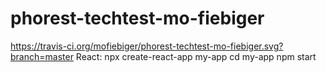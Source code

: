 # phorest-techtest-mo-fiebiger
https://travis-ci.org/mofiebiger/phorest-techtest-mo-fiebiger.svg?branch=master
React:
npx create-react-app my-app
cd my-app
npm start
